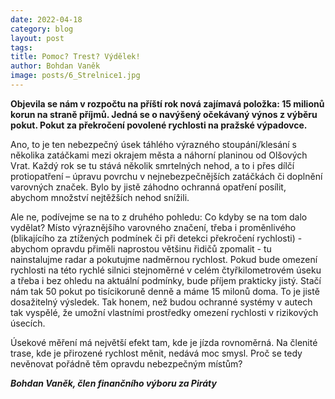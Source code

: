 ```yaml
---
date: 2022-04-18
category: blog
layout: post
tags:
title: Pomoc? Trest? Výdělek!
author: Bohdan Vaněk
image: posts/6_Strelnice1.jpg
---
```

**Objevila se nám v rozpočtu na příští rok nová zajímavá položka: 15 milionů korun na straně příjmů. Jedná se o navýšený očekávaný výnos z výběru pokut. Pokut za překročení povolené rychlosti na pražské výpadovce.**

Ano, to je ten nebezpečný úsek táhlého výrazného stoupání/klesání s několika zatáčkami mezi okrajem města a náhorní planinou od Olšových Vrat. Každý rok se tu stává několik smrtelných nehod, a to i přes dílčí protiopatření – úpravu povrchu v nejnebezpečnějších zatáčkách či doplnění varovných značek. Bylo by jistě záhodno ochranná opatření posílit, abychom množství nejtěžších nehod snížili.

Ale ne, podívejme se na to z druhého pohledu: Co kdyby se na tom dalo vydělat? Místo výraznějšího varovného značení, třeba i proměnlivého (blikajícího za ztížených podmínek či při detekci překročení rychlosti) - abychom opravdu přiměli naprostou většinu řidičů zpomalit - tu nainstalujme radar a pokutujme nadměrnou rychlost. Pokud bude omezení rychlosti na této rychlé silnici stejnoměrné v celém čtyřkilometrovém úseku a třeba i bez ohledu na aktuální podmínky, bude příjem prakticky jistý. Stačí nám tak 50 pokut po tisícikoruně denně a máme 15 milonů doma. To je jistě dosažitelný výsledek. Tak honem, než budou ochranné systémy v autech tak vyspělé, že umožní vlastními prostředky omezení rychlosti v rizikových úsecích.

Úsekové měření má největší efekt tam, kde je jízda rovnoměrná. Na členité trase, kde je přirozené rychlost měnit, nedává moc smysl. Proč se tedy nevěnovat pořádně těm opravdu nebezpečným místům?

***Bohdan Vaněk, člen finančního výboru za Piráty***
